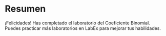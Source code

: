 # Resumen

¡Felicidades! Has completado el laboratorio del Coeficiente Binomial. Puedes practicar más laboratorios en LabEx para mejorar tus habilidades.
